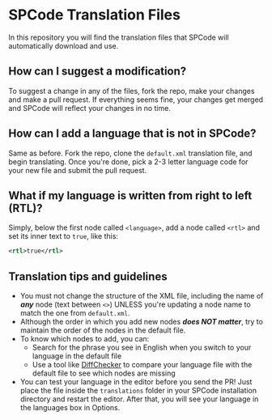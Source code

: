 # SPCode Translation Files

In this repository you will find the translation files that SPCode will automatically download and use.

## How can I suggest a modification?

To suggest a change in any of the files, fork the repo, make your changes and make a pull request. If everything seems fine, your changes get merged and SPCode will reflect your changes in no time.

## How can I add a language that is not in SPCode?

Same as before. Fork the repo, clone the `default.xml` translation file, and begin translating. Once you're done, pick a 2-3 letter language code for your new file and submit the pull request.

## What if my language is written from right to left (RTL)?

Simply, below the first node called `<language>`, add a node called `<rtl>` and set its inner text to `true`, like this:
```xml
<rtl>true</rtl>
```

## Translation tips and guidelines

- You must not change the structure of the XML file, including the name of ___any___ node (text between `<>`) UNLESS you're updating a node name to match the one from `default.xml`.
- Although the order in which you add new nodes ___does NOT matter___, try to maintain the order of the nodes in the default file.
- To know which nodes to add, you can:
  - Search for the phrase you see in English when you switch to your language in the default file
  - Use a tool like [DiffChecker](https://www.diffchecker.com/) to compare your language file with the default file to see which nodes are missing
- You can test your language in the editor before you send the PR! Just place the file inside the `translations` folder in your SPCode installation directory and restart the editor. After that, you will see your language in the languages box in Options.
